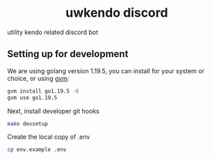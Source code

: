 <div align="center">

# uwkendo discord

</div>

utility kendo related discord bot

## Setting up for development

We are using golang version 1.19.5, you can install for your system or choice, or using [gvm](https://github.com/moovweb/gvm):
```sh
gvm install go1.19.5 -B
gvm use go1.19.5
```

Next, install developer git hooks
```sh
make devsetup
```

Create the local copy of .env
```sh
cp env.example .env
```

